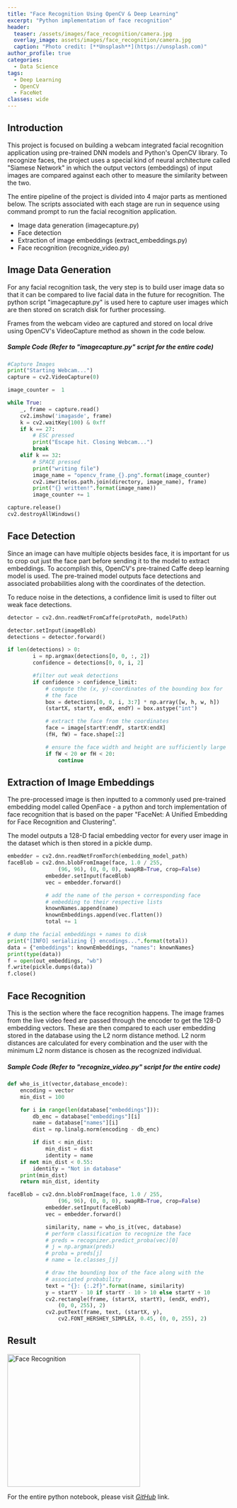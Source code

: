 ```yaml
---
title: "Face Recognition Using OpenCV & Deep Learning"
excerpt: "Python implementation of face recognition"
header:
  teaser: /assets/images/face_recognition/camera.jpg
  overlay_image: assets/images/face_recognition/camera.jpg
  caption: "Photo credit: [**Unsplash**](https://unsplash.com)"
author_profile: true
categories:
  - Data Science
tags:
  - Deep Learning
  - OpenCV
  - FaceNet
classes: wide
---
```

## Introduction

This project is focused on building a webcam integrated facial recognition application using pre-trained DNN models and Python's OpenCV library. To recognize faces, the project uses a special kind of neural architecture called "Siamese Network" in which the output vectors (embeddings) of input images are compared against each other to measure the similarity between the two.


The entire pipeline of the project is divided into 4 major parts as mentioned below. The scripts associated with each stage are run in sequence using command prompt to run the facial recognition application.

* Image data generation (imagecapture.py)
* Face detection
* Extraction of image embeddings (extract_embeddings.py)
* Face recognition (recognize_video.py)


## Image Data Generation

For any facial recognition task, the very step is to build user image data so that it can be compared to live facial data in the future for recognition. The python script "imagecapture.py" is used here to capture user images which are then stored on scratch disk for further processing.

Frames from the webcam video are captured and stored on local drive using OpenCV's VideoCapture method as shown in the code below.

##### Sample Code (Refer to "imagecapture.py" script for the entire code)

``` python
#Capture Images
print("Starting Webcam...")
capture = cv2.VideoCapture(0)

image_counter =  1

while True:
    _, frame = capture.read()
    cv2.imshow('imagasde', frame)
    k = cv2.waitKey(100) & 0xff
    if k == 27:
        # ESC pressed
        print("Escape hit. Closing Webcam...")
        break
    elif k == 32:
        # SPACE pressed
        print("writing file")
        image_name = "opencv_frame_{}.png".format(image_counter)
        cv2.imwrite(os.path.join(directory, image_name), frame)
        print("{} written!".format(image_name))
        image_counter += 1

capture.release()
cv2.destroyAllWindows()
```

## Face Detection

Since an image can have multiple objects besides face, it is important for us to crop out just the face part before sending it to the model to extract embeddings. To accomplish this, OpenCV's pre-trained Caffe deep learning model is used. The pre-trained model outputs face detections and associated probabilities along with the coordinates of the detection.

To reduce noise in the detections, a confidence limit is used to filter out weak face detections.

``` python
detector = cv2.dnn.readNetFromCaffe(protoPath, modelPath)

detector.setInput(imageBlob)
detections = detector.forward()

if len(detections) > 0:
		i = np.argmax(detections[0, 0, :, 2])
		confidence = detections[0, 0, i, 2]

		#filter out weak detections
		if confidence > confidence_limit:
			# compute the (x, y)-coordinates of the bounding box for
			# the face
			box = detections[0, 0, i, 3:7] * np.array([w, h, w, h])
			(startX, startY, endX, endY) = box.astype("int")

			# extract the face from the coordinates
			face = image[startY:endY, startX:endX]
			(fH, fW) = face.shape[:2]

			# ensure the face width and height are sufficiently large
			if fW < 20 or fH < 20:
				continue
```

## Extraction of Image Embeddings
The pre-processed image is then inputted to a commonly used pre-trained embedding model called OpenFace - a python and torch implementation of face recognition that is based on the paper "FaceNet: A Unified Embedding for Face Recognition and Clustering".  

The model outputs a 128-D facial embedding vector for every user image in the dataset which is then stored in a pickle dump.

``` python
embedder = cv2.dnn.readNetFromTorch(embedding_model_path)
faceBlob = cv2.dnn.blobFromImage(face, 1.0 / 255,
				(96, 96), (0, 0, 0), swapRB=True, crop=False)
			embedder.setInput(faceBlob)
			vec = embedder.forward()

			# add the name of the person + corresponding face
			# embedding to their respective lists
			knownNames.append(name)
			knownEmbeddings.append(vec.flatten())
			total += 1

# dump the facial embeddings + names to disk
print("[INFO] serializing {} encodings...".format(total))
data = {"embeddings": knownEmbeddings, "names": knownNames}
print(type(data))
f = open(out_embeddings, "wb")
f.write(pickle.dumps(data))
f.close()
```


## Face Recognition

This is the section where the face recognition happens. The image frames from the live video feed are passed through the encoder to get the 128-D embedding vectors. These are then compared to each user embedding stored in the database using the L2 norm distance method. L2 norm distances are calculated for every combination and the user with the minimum L2 norm distance is chosen as the recognized individual.

##### Sample Code (Refer to "recognize_video.py" script for the entire code)
``` python
def who_is_it(vector,database_encode):
	encoding = vector
	min_dist = 100

	for i in range(len(database["embeddings"])):
		db_enc = database["embeddings"][i]
		name = database["names"][i]
		dist = np.linalg.norm(encoding - db_enc)

		if dist < min_dist:
			min_dist = dist
			identity = name
	if not min_dist < 0.55:
		identity = "Not in database"
	print(min_dist)
	return min_dist, identity

faceBlob = cv2.dnn.blobFromImage(face, 1.0 / 255,
				(96, 96), (0, 0, 0), swapRB=True, crop=False)
			embedder.setInput(faceBlob)
			vec = embedder.forward()

			similarity, name = who_is_it(vec, database)
			# perform classification to recognize the face
			# preds = recognizer.predict_proba(vec)[0]
			# j = np.argmax(preds)
			# proba = preds[j]
			# name = le.classes_[j]

			# draw the bounding box of the face along with the
			# associated probability
			text = "{}: {:.2f}".format(name, similarity)
			y = startY - 10 if startY - 10 > 10 else startY + 10
			cv2.rectangle(frame, (startX, startY), (endX, endY),
				(0, 0, 255), 2)
			cv2.putText(frame, text, (startX, y),
				cv2.FONT_HERSHEY_SIMPLEX, 0.45, (0, 0, 255), 2)
```
## Result
<img src="/assets/images/face_recognition/face_recognition.jpg" alt="Face Recognition" style="width:300px;height:300px;">


For the entire python notebook, please visit *[GitHub](https://github.com/jatinselmokar/opencv-face-recognition-using-facenet-dnn)* link.
